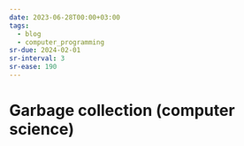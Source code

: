```yaml
---
date: 2023-06-28T00:00+03:00
tags:
  - blog
  - computer_programming
sr-due: 2024-02-01
sr-interval: 3
sr-ease: 190
---
```


# Garbage collection (computer science)
